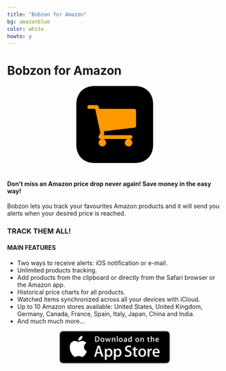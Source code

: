 ```yaml
---
title: "Bobzon for Amazon"
bg: amazonblue
color: white
howto: y
---
```


# Bobzon for Amazon

<center><img src="/img/Icon-Bobzon-512.png" width="180" /></center>

<br>

#### Don't miss an Amazon price drop never again! Save money in the easy way!

Bobzon lets you track your favourites Amazon products and it will send you alerts when your desired price is reached.

### TRACK THEM ALL!

#### MAIN FEATURES
- Two ways to receive alerts: iOS notification or e-mail.
- Unlimited products tracking.
- Add products from the clipboard or directly from the Safari browser or the Amazon app.
- Historical price charts for all products.
- Watched items synchronized across all your devices with iCloud.
- Up to 10 Amazon stores available: United States, United Kingdom, Germany, Canada, France, Spain, Italy, Japan, China and India.
- And much much more…

<center><a href="https://itunes.apple.com/app/bobzon-for-amazon/id1206419148?ct=web&mt=8&at=1000lom5"><img src="img/Download_on_the_App_Store_Badge_US-UK_135x40.svg" width="260"></a></center>